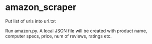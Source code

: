 # amazon_scraper
 
Put list of urls into url.txt

Run amazon.py. A local JSON file will be created with product name, computer specs, price, num of reviews, ratings etc.
